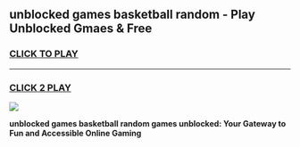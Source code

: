 
## unblocked games basketball random - Play Unblocked Gmaes & Free
<h3>
<a href="https://news.freeplayer.one?title=unblocked_games_basketball_random&ref=16F">CLICK TO PLAY</a></h3>
<hr>

<h3>
<a href="https://news.freeplayer.one?title=unblocked_games_basketball_random&ref=16F">CLICK 2 PLAY</a>
  
</h3>

<a href="https://news.freeplayer.one?title=unblocked_games_basketball_random&ref=16F/"><img src="https://clearcache.store/games.png"></a>


**unblocked games basketball random games unblocked: Your Gateway to Fun and Accessible Online Gaming**
